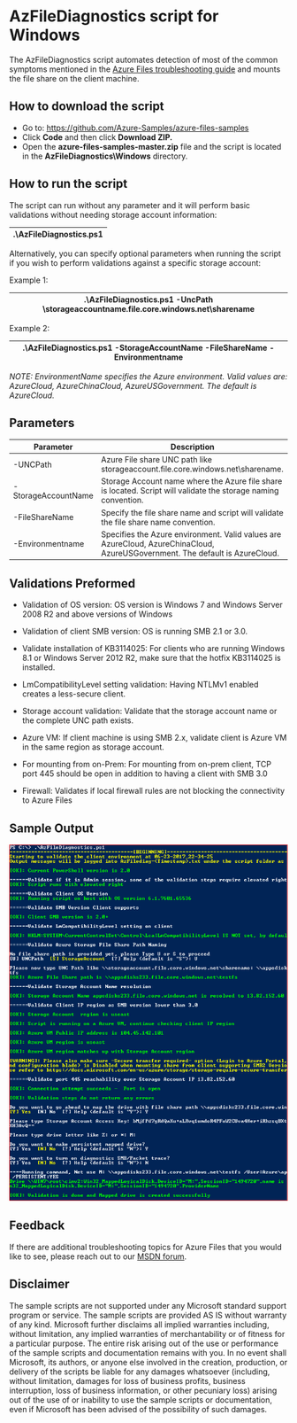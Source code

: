 #  AzFileDiagnostics script for Windows

The AzFileDiagnostics script automates detection of most of the common symptoms mentioned in the [Azure Files troubleshooting guide](https://docs.microsoft.com/azure/storage/files/storage-troubleshoot-windows-file-connection-problems) and mounts the file share on the client machine. 

## How to download the script

- Go to: https://github.com/Azure-Samples/azure-files-samples
- Click **Code** and then click **Download ZIP.**
- Open the **azure-files-samples-master.zip** file and the script is located in the **AzFileDiagnostics\Windows** directory.

## How to run the script

The script can run without any parameter and it will perform basic validations without needing storage account information:

| .\AzFileDiagnostics.ps1 |
| --- |

Alternatively, you can specify optional parameters when running the script if you wish to perform validations against a specific storage account:

Example 1:

| .\AzFileDiagnostics.ps1 -UncPath \\storageaccountname.file.core.windows.net\sharename  |
| --- |

 Example 2:

| .\AzFileDiagnostics.ps1 -StorageAccountName <SA name> -FileShareName <share name> -Environmentname <AzureCloud> |
| --- |

_NOTE: EnvironmentName specifies the Azure environment. Valid values are: AzureCloud, AzureChinaCloud, AzureUSGovernment. The default is AzureCloud._

## Parameters

| Parameter | Description |
|-|-|
| -UNCPath | Azure File share UNC path like storageaccount.file.core.windows.net\sharename. |
| -StorageAccountName | Storage Account name where the Azure file share is located. Script will validate the storage naming convention. |
| -FileShareName | Specify the file share name and script will validate the file share name convention. |
| -Environmentname | Specifies the Azure environment. Valid values are AzureCloud, AzureChinaCloud, AzureUSGovernment. The default is AzureCloud. |

## Validations Preformed

- Validation of OS version: OS version is Windows 7 and Windows Server 2008 R2 and above versions of Windows

- Validation of client SMB version: OS is running SMB 2.1 or 3.0.   

- Validate installation of KB3114025: For clients who are running Windows 8.1 or Windows Server 2012 R2, make sure that the hotfix KB3114025 is installed.

- LmCompatibilityLevel setting validation: Having NTLMv1 enabled creates a less-secure client.

- Storage account validation: Validate that the storage account name or the complete UNC path exists.

- Azure VM: If client machine is using SMB 2.x, validate client is Azure VM in the same region as storage account.

- For mounting from on-Prem: For mounting from on-prem client, TCP port 445 should be open in addition to having a client with SMB 3.0

- Firewall: Validates if local firewall rules are not blocking the connectivity to Azure Files

## Sample Output

  ![](./images/img1.png)

## Feedback

If there are additional troubleshooting topics for Azure Files that you would like to see, please reach out to our [MSDN forum](http://social.msdn.microsoft.com/Forums/windowsazure/en-US/home?forum=windowsazuredata).

## Disclaimer

The sample scripts are not supported under any Microsoft standard support program or service. The sample scripts are provided AS IS without warranty of any kind. Microsoft further disclaims all implied warranties including, without limitation, any implied warranties of merchantability or of fitness for a particular purpose. The entire risk arising out of the use or performance of the sample scripts and documentation remains with you. In no event shall Microsoft, its authors, or anyone else involved in the creation, production, or delivery of the scripts be liable for any damages whatsoever (including, without limitation, damages for loss of business profits, business interruption, loss of business information, or other pecuniary loss) arising out of the use of or inability to use the sample scripts or documentation, even if Microsoft has been advised of the possibility of such damages.
